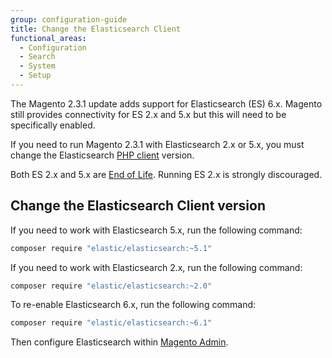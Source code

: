 ```yaml
---
group: configuration-guide
title: Change the Elasticsearch Client
functional_areas:
  - Configuration
  - Search
  - System
  - Setup
---
```


The Magento 2.3.1 update adds support for Elasticsearch (ES) 6.x.
Magento still provides connectivity for ES 2.x and 5.x but this will need to be specifically enabled.

If you need to run Magento 2.3.1 with Elasticsearch 2.x or 5.x, you must change the Elasticsearch [PHP client][] version.

Both ES 2.x and 5.x are [End of Life][].
Running ES 2.x is strongly discouraged.

## Change the Elasticsearch Client version

If you need to work with Elasticsearch 5.x, run the following command:

```bash
composer require "elastic/elasticsearch:~5.1"
```

If you need to work with Elasticsearch 2.x, run the following command:

```bash
composer require "elastic/elasticsearch:~2.0"
```

To re-enable Elasticsearch 6.x, run the following command:

```bash
composer require "elastic/elasticsearch:~6.1"
```

Then configure Elasticsearch within [Magento Admin][].

<!-- Link Definitions -->

[End of Life]: https://www.elastic.co/support/eol
[PHP client]: https://github.com/elastic/elasticsearch-php
[Magento Admin]: https://docs.magento.com/m2/ee/user_guide/catalog/search-elasticsearch.html
